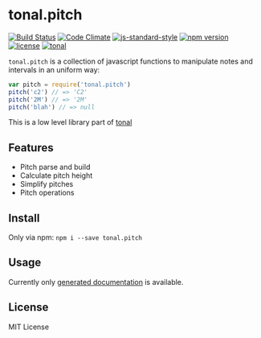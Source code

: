 # tonal.pitch

[![Build Status](https://travis-ci.org/danigb/tonal.svg?branch=master)](https://travis-ci.org/danigb/tonal.pitch)
[![Code Climate](https://codeclimate.com/github/danigb/tonal.pitch/badges/gpa.svg)](https://codeclimate.com/github/danigb/tonal.pitch)
[![js-standard-style](https://img.shields.io/badge/code%20style-standard-brightgreen.svg?style=flat)](https://github.com/feross/standard)
[![npm version](https://img.shields.io/npm/v/tonal.pitch.svg)](https://www.npmjs.com/package/tonal.pitch)
[![license](https://img.shields.io/npm/l/tonal.pitch.svg)](https://www.npmjs.com/package/tonal.pitch)
[![tonal](https://img.shields.io/badge/tonal-lib-yellow.svg)](https://www.npmjs.com/package/tonal)


`tonal.pitch` is a collection of javascript functions to manipulate notes and intervals in an uniform way:

```js
var pitch = require('tonal.pitch')
pitch('c2') // => 'C2'
pitch('2M') // => '2M'
pitch('blah') // => null
```

This is a low level library part of [tonal](https://www.npmjs.com/package/tonal)

## Features

- Pitch parse and build
- Calculate pitch height
- Simplify pitches
- Pitch operations

## Install

Only via npm: `npm i --save tonal.pitch`

## Usage

Currently only [generated documentation](https://github.com/danigb/tonal.pitch/blob/master/API.md) is available.

## License

MIT License
